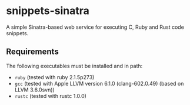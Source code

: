 # snippets-sinatra
A simple Sinatra-based web service for executing C, Ruby and Rust code snippets.

## Requirements
The following executables must be installed and in path:

* `ruby` (tested with ruby 2.1.5p273)
* `gcc` (tested with Apple LLVM version 6.1.0 (clang-602.0.49) (based on LLVM 3.6.0svn))
* `rustc` (tested with rustc 1.0.0)

